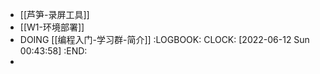 - [[芦笋-录屏工具]]
- [[W1-环境部署]]
- DOING [[编程入门-学习群-简介]]
  :LOGBOOK:
  CLOCK: [2022-06-12 Sun 00:43:58]
  :END:
-